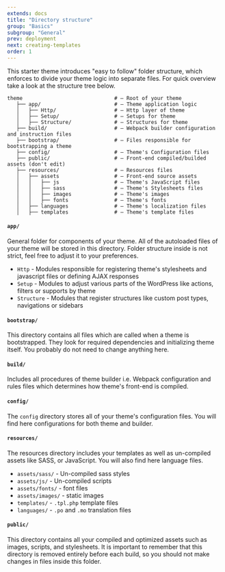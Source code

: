 ```yaml
---
extends: docs
title: "Directory structure"
group: "Basics"
subgroup: "General"
prev: deployment
next: creating-templates
order: 1
---
```


This starter theme introduces "easy to follow" folder structure, which enforces to divide your theme logic into separate files. For quick overview take a look at the structure tree below.

```
theme                              # — Root of your theme
   ├── app/                        # — Theme application logic
   │   ├── Http/                   # — Http layer of theme
   │   ├── Setup/                  # — Setups for theme
   │   ├── Structure/              # — Structures for theme
   ├── build/                      # — Webpack builder configuration and instruction files
   ├── bootstrap/                  # — Files responsible for bootstrapping a theme
   ├── config/                     # — Theme's Configuration files
   ├── public/                     # — Front-end compiled/builded assets (don't edit)
   ├── resources/                  # — Resources files
   │   ├── assets                  # — Front-end source assets
   │   │   ├── js                  # — Theme's JavaScript files
   │   │   ├── sass                # — Theme's Stylesheets files
   │   │   ├── images              # — Theme's images
   │   │   ├── fonts               # — Theme's fonts
   │   ├── languages               # — Theme's localization files
   │   ├── templates               # — Theme's template files
```

#### `app/`

General folder for components of your theme. All of the autoloaded files of your theme will be stored in this directory. Folder structure inside is not strict, feel free to adjust it to your preferences.

- `Http` - Modules responsible for registering theme's stylesheets and javascript files or defining AJAX responses
- `Setup` - Modules to adjust various parts of the WordPress like actions, filters or supports by theme
- `Structure` - Modules that register structures like custom post types, navigations or sidebars

#### `bootstrap/`

This directory contains all files which are called when a theme is bootstrapped. They look for required dependencies and initializing theme itself. You probably do not need to change anything here.

#### `build/`

Includes all procedures of theme builder i.e. Webpack configuration and rules files which determines how theme's front-end is compiled.

#### `config/`

The `config` directory stores all of your theme's configuration files. You will find here configurations for both theme and builder.

#### `resources/`

The resources directory includes your templates as well as un-compiled assets like SASS, or JavaScript. You will also find here language files.

- `assets/sass/` - Un-compiled sass styles
- `assets/js/` - Un-compiled scripts
- `assets/fonts/` - font files
- `assets/images/` - static images
- `templates/` - `.tpl.php` template files
- `languages/` - `.po` and `.mo` translation files

#### `public/`

This directory contains all your compiled and optimized assets such as images, scripts, and stylesheets. It is important to remember that this directory is removed entirely before each build, so you should not make changes in files inside this folder.
